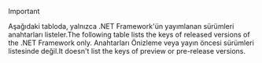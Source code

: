 
> [!IMPORTANT]
> <span data-ttu-id="d3245-101">Aşağıdaki tabloda, yalnızca .NET Framework'ün yayımlanan sürümleri anahtarları listeler.</span><span class="sxs-lookup"><span data-stu-id="d3245-101">The following table lists the keys of released versions of the .NET Framework only.</span></span> <span data-ttu-id="d3245-102">Anahtarları Önizleme veya yayın öncesi sürümleri listesinde değil.</span><span class="sxs-lookup"><span data-stu-id="d3245-102">It doesn't list the keys of preview or pre-release versions.</span></span>
